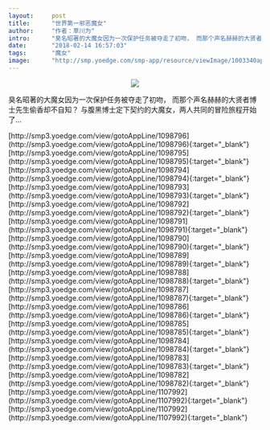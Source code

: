 ```yaml
---
layout:     post
title:      "世界第一邪恶魔女"
author:     "作者：草川为"
intro:      "臭名昭著的大魔女因为一次保护任务被夺走了初吻， 而那个声名赫赫的大贤者博士先生偷香却不自知？ 与腹黑博士定下契约的大魔女，两人共同的冒险旅程开始了…"
date:       "2018-02-14 16:57:03"
tags:       "魔女"
image:      "http://smp.yoedge.com/smp-app/resource/viewImage/1003340appline.png"
---
```

<div style="text-align: center">
<p><img src="http://smp.yoedge.com/smp-app/resource/viewImage/1003340appline.png"/></p>
</div>
<p class="post-meta">
<span>臭名昭著的大魔女因为一次保护任务被夺走了初吻， 而那个声名赫赫的大贤者博士先生偷香却不自知？ 与腹黑博士定下契约的大魔女，两人共同的冒险旅程开始了…</span>
</p>
[http://smp3.yoedge.com/view/gotoAppLine/1098796](http://smp3.yoedge.com/view/gotoAppLine/1098796){:target="_blank"}
[http://smp3.yoedge.com/view/gotoAppLine/1098795](http://smp3.yoedge.com/view/gotoAppLine/1098795){:target="_blank"}
[http://smp3.yoedge.com/view/gotoAppLine/1098794](http://smp3.yoedge.com/view/gotoAppLine/1098794){:target="_blank"}
[http://smp3.yoedge.com/view/gotoAppLine/1098793](http://smp3.yoedge.com/view/gotoAppLine/1098793){:target="_blank"}
[http://smp3.yoedge.com/view/gotoAppLine/1098792](http://smp3.yoedge.com/view/gotoAppLine/1098792){:target="_blank"}
[http://smp3.yoedge.com/view/gotoAppLine/1098791](http://smp3.yoedge.com/view/gotoAppLine/1098791){:target="_blank"}
[http://smp3.yoedge.com/view/gotoAppLine/1098790](http://smp3.yoedge.com/view/gotoAppLine/1098790){:target="_blank"}
[http://smp3.yoedge.com/view/gotoAppLine/1098789](http://smp3.yoedge.com/view/gotoAppLine/1098789){:target="_blank"}
[http://smp3.yoedge.com/view/gotoAppLine/1098788](http://smp3.yoedge.com/view/gotoAppLine/1098788){:target="_blank"}
[http://smp3.yoedge.com/view/gotoAppLine/1098787](http://smp3.yoedge.com/view/gotoAppLine/1098787){:target="_blank"}
[http://smp3.yoedge.com/view/gotoAppLine/1098786](http://smp3.yoedge.com/view/gotoAppLine/1098786){:target="_blank"}
[http://smp3.yoedge.com/view/gotoAppLine/1098785](http://smp3.yoedge.com/view/gotoAppLine/1098785){:target="_blank"}
[http://smp3.yoedge.com/view/gotoAppLine/1098784](http://smp3.yoedge.com/view/gotoAppLine/1098784){:target="_blank"}
[http://smp3.yoedge.com/view/gotoAppLine/1098783](http://smp3.yoedge.com/view/gotoAppLine/1098783){:target="_blank"}
[http://smp3.yoedge.com/view/gotoAppLine/1098782](http://smp3.yoedge.com/view/gotoAppLine/1098782){:target="_blank"}
[http://smp3.yoedge.com/view/gotoAppLine/1107992](http://smp3.yoedge.com/view/gotoAppLine/1107992){:target="_blank"}
[http://smp3.yoedge.com/view/gotoAppLine/1107992](http://smp3.yoedge.com/view/gotoAppLine/1107992){:target="_blank"}


